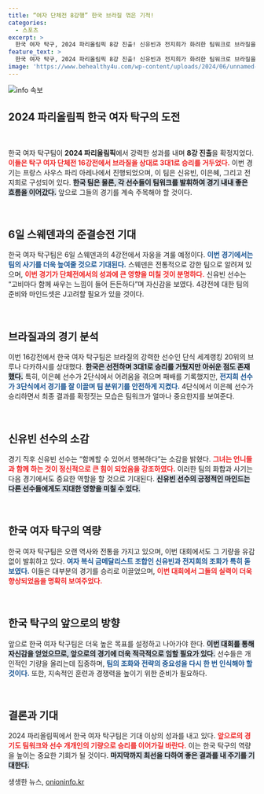 ```yaml
---
title: “여자 단체전 8강행” 한국 브라질 꺾은 기적!
categories:
  - 스포츠
excerpt: >
  한국 여자 탁구, 2024 파리올림픽 8강 진출! 신유빈과 전지희가 화려한 팀워크로 브라질을 상대, 승리의 기쁨을 만끽하며 다음 경기를 준비하고 있다.
feature_text: >
  한국 여자 탁구, 2024 파리올림픽 8강 진출! 신유빈과 전지희가 화려한 팀워크로 브라질을 상대, 승리의 기쁨을 만끽하며 다음 경기를 준비하고 있다.
image: 'https://www.behealthy4u.com/wp-content/uploads/2024/06/unnamed-file.png'
---
```


<p><img src="https://www.behealthy4u.com/wp-content/uploads/2024/06/unnamed-file.png" alt="info 속보" /></p>

<h2 data-ke-size="size26">2024 파리올림픽 한국 여자 탁구의 도전</h2>

<p data-ke-size="size16">&nbsp;</p>

<p>한국 여자 탁구팀이 <strong>2024 파리올림픽</strong>에서 강력한 성과를 내며 <strong>8강 진출</strong>을 확정지었다. <b><span style="color: #ee2323;">이들은 탁구 여자 단체전 16강전에서 브라질을 상대로 3대1로 승리를 거두었다.</span></b> 이번 경기는 프랑스 사우스 파리 아레나에서 진행되었으며, 이 팀은 신유빈, 이은혜, 그리고 전지희로 구성되어 있다. <b><span style="background-color: #21538527;">한국 팀은 물론, 각 선수들이 팀워크를 발휘하여 경기 내내 좋은 흐름을 이어갔다.</span></b> 앞으로 그들의 경기를 계속 주목해야 할 것이다.</p>

<p data-ke-size="size16">&nbsp;</p>

<h2 data-ke-size="size26">6일 스웨덴과의 준결승전 기대</h2>

<p>한국 여자 탁구팀은 6일 스웨덴과의 4강전에서 자웅을 겨룰 예정이다. <b><span style="color: #1a5490;">이번 경기에서는 팀의 사기를 더욱 높여줄 것으로 기대된다.</span></b> 스웨덴은 전통적으로 강한 팀으로 알려져 있으며, <b><span style="color: #ee2323;">이번 경기가 단체전에서의 성과에 큰 영향을 미칠 것이 분명하다.</span></b> 신유빈 선수는 “고비마다 함께 싸우는 느낌이 들어 든든하다”며 자신감을 보였다. 4강전에 대한 팀의 준비와 마인드셋은 J고려할 필요가 있을 것이다.</p>

<p data-ke-size="size16">&nbsp;</p>

<h2 data-ke-size="size26">브라질과의 경기 분석</h2>

<p>이번 16강전에서 한국 여자 탁구팀은 브라질의 강력한 선수인 단식 세계랭킹 20위의 브루나 다카하시를 상대했다. <b><span style="background-color: #21538527;">한국은 선전하며 3대1로 승리를 거뒀지만 아쉬운 점도 존재했다.</span></b> 특히, 이은혜 선수가 2단식에서 어려움을 겪으며 패배를 기록했지만, <b><span style="color: #1a5490;">전지희 선수가 3단식에서 경기를 잘 이끌며 팀 분위기를 안전하게 지켰다.</span></b> 4단식에서 이은혜 선수가 승리하면서 최종 결과를 확정짓는 모습은 팀워크가 얼마나 중요한지를 보여준다.</p>

<p data-ke-size="size16">&nbsp;</p>

<h2 data-ke-size="size26">신유빈 선수의 소감</h2>

<p>경기 직후 신유빈 선수는 “함께할 수 있어서 행복하다”는 소감을 밝혔다. <b><span style="color: #ee2323;">그녀는 언니들과 함께 하는 것이 정신적으로 큰 힘이 되었음을 강조하였다.</span></b> 이러한 팀의 화합과 사기는 다음 경기에서도 중요한 역할을 할 것으로 기대된다. <b><span style="background-color: #21538527;">신유빈 선수의 긍정적인 마인드는 다른 선수들에게도 지대한 영향을 미칠 수 있다.</span></b></p>

<p data-ke-size="size16">&nbsp;</p>

<h2 data-ke-size="size26">한국 여자 탁구의 역량</h2>

<p>한국 여자 탁구팀은 오랜 역사와 전통을 가지고 있으며, 이번 대회에서도 그 기량을 유감없이 발휘하고 있다. <b><span style="color: #1a5490;">여자 복식 금메달리스트 조합인 신유빈과 전지희의 조화가 특히 돋보였다.</span></b> 이들은 대부분의 경기를 승리로 이끌었으며, <b><span style="color: #ee2323;">이번 대회에서 그들의 실력이 더욱 향상되었음을 명확히 보여주었다.</span></b></p>

<p data-ke-size="size16">&nbsp;</p>

<h2 data-ke-size="size26">한국 탁구의 앞으로의 방향</h2>

<p>앞으로 한국 여자 탁구팀은 더욱 높은 목표를 설정하고 나아가야 한다. <b><span style="background-color: #21538527;">이번 대회를 통해 자신감을 얻었으므로, 앞으로의 경기에 더욱 적극적으로 임할 필요가 있다.</span></b> 선수들은 개인적인 기량을 올리는데 집중하며, <b><span style="color: #1a5490;">팀의 조화와 전략의 중요성을 다시 한 번 인식해야 할 것이다.</span></b> 또한, 지속적인 훈련과 경쟁력을 높이기 위한 준비가 필요하다.</p>

<p data-ke-size="size16">&nbsp;</p>

<h2 data-ke-size="size26">결론과 기대</h2>

<p>2024 파리올림픽에서 한국 여자 탁구팀은 기대 이상의 성과를 내고 있다. <b><span style="color: #ee2323;">앞으로의 경기도 팀워크와 선수 개개인의 기량으로 승리를 이어가길 바란다.</span></b> 이는 한국 탁구의 역량을 높이는 중요한 기회가 될 것이다. <b><span style="background-color: #21538527;">마지막까지 최선을 다하여 좋은 결과를 내 주기를 기대한다.</span></b> </p>
생생한 뉴스, <a href="https://onioninfo.kr" rel="dofollow">onioninfo.kr</a>


